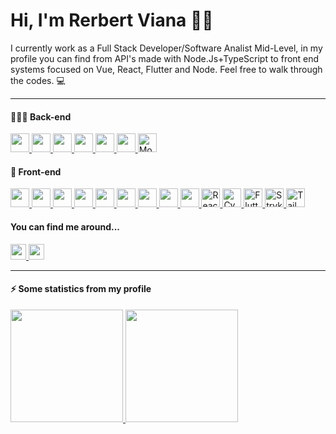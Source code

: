 <h1>Hi, I'm Rerbert Viana 👋🏼</h1>

<p>I currently work as a Full Stack Developer/Software Analist Mid-Level, in my profile you can find from API's made with Node.Js+TypeScript to front end systems focused on Vue, React, Flutter and Node. Feel free to walk through the codes. 💻 </p>

<hr>
<h4> 👨🏻‍💻 Back-end</h4>

<left>
    <a href="#">
        <img height=30px" src="https://img.shields.io/badge/TypeScript-007ACC?style=for-the-badge&logo=typescript&logoColor=white">
    </a>
    <a href="#">
        <img height="30px" src="https://img.shields.io/badge/Node.js-339933?style=for-the-badge&logo=nodedotjs&logoColor=white">
    </a>
    <a href="#">
        <img height="30px" src="https://img.shields.io/badge/Docker-2CA5E0?style=for-the-badge&logo=docker&logoColor=white">
    </a>
    <a href="#">
        <img height="30px" src="https://img.shields.io/badge/PostgreSQL-316192?style=for-the-badge&logo=postgresql&logoColor=white">
    </a>
    <a href="#">
        <img height="30px" src="https://img.shields.io/badge/MySQL-00000F?style=for-the-badge&logo=mysql&logoColor=white">
    </a>
    <a href="#">
        <img height="30px" src="https://img.shields.io/badge/Insomnia-5849be?style=for-the-badge&logo=Insomnia&logoColor=white">
    </a>
    <a href="#">
      <img height="30px" src="https://img.shields.io/badge/MongoDB-47A248?style=for-the-badge&logo=MongoDB&logoColor=white" alt="MongoDB Badge">
    </a>
</left>

<h4>🚀 Front-end</h4>

<left>
    <a href="#">
        <img height="30px" src="https://img.shields.io/badge/HTML5-E34F26?style=for-the-badge&logo=html5&logoColor=white">
    </a>
    <a href="#">
        <img height="30px" src="https://img.shields.io/badge/CSS3-1572B6?style=for-the-badge&logo=css3&logoColor=white">
    </a>
    <a href="#">
        <img height="30px" src="https://img.shields.io/badge/JavaScript-F7DF1E?style=for-the-badge&logo=javascript&logoColor=black">
    </a>
    <a href="#">
        <img height="30px" src="https://img.shields.io/badge/TypeScript-007ACC?style=for-the-badge&logo=typescript&logoColor=white">
    </a>
    <a href="#">
        <img height="30px" src="https://img.shields.io/badge/Vue.js-35495E?style=for-the-badge&logo=vue.js&logoColor=4FC08D">
    </a>
    <a href="#">
        <img height="30px" src="https://img.shields.io/badge/React-20232A?style=for-the-badge&logo=react&logoColor=61DAFB">
    </a>
    <a href="#">
        <img height="30px" src="https://img.shields.io/badge/Postman-FF6C37?style=for-the-badge&logo=Postman&logoColor=white">
    </a>    
    <a href="#">
        <img height="30px" src="https://img.shields.io/badge/Jest-323330?style=for-the-badge&logo=Jest&logoColor=white">
    </a>      
    <a href="#">
        <img height="30px" src="https://img.shields.io/badge/Jest-323330?style=for-the-badge&logo=Jest&logoColor=white">
    </a> 
    <a href="#">
        <img height="30px" src="https://img.shields.io/badge/React_Native-20232a?style=for-the-badge&logo=React&logoColor=61dafb" alt="React Native Badge">
    </a>
    <a href="#">
      <img height="30px" src="https://img.shields.io/badge/Cypress-026e00?style=for-the-badge&logo=Cypress&logoColor=white" alt="Cypress Badge">
    </a>
    <a href="#">
      <img height="30px" src="https://img.shields.io/badge/Flutter-02569b?style=for-the-badge&logo=Flutter&logoColor=white" alt="Flutter Badge">
    </a>
    <a href="#">
      <img height="30px" src="https://img.shields.io/badge/Stryker-4d4d4d?style=for-the-badge&logo=Stryker&logoColor=ffffff" alt="Stryker Badge">
    </a>
    <a href="#">
      <img height="30px" src="https://img.shields.io/badge/Tailwind_CSS-38bdf8?style=for-the-badge&logo=Tailwind_CSS&logoColor=white" alt="Tailwind CSS Badge">
    </a>
</left>

<h4>You can find me around...</h4>

<left>
    <a href="https://www.linkedin.com/in/rerbert-brito-viana-279857214/">
        <img height="25px" src="https://img.shields.io/badge/LinkedIn-0077B5?style=for-the-badge&logo=linkedin&logoColor=white">
    </a>
    <a href = "mailto:rerbertviana@gmail.com">
    <img height="25px"src="https://img.shields.io/badge/-Gmail-E34F26?style=for-the-badge&logo=gmail&logoColor=white" target="_blank">
    </a>
</left>
<hr>
<h4>⚡ Some statistics from my profile</h4>

<div>
  <a href="https://github.com/rerbertviana">
  <img height="180em" src="https://github-readme-stats.vercel.app/api?username=rerbertviana&show_icons=true&theme=dark&include_all_commits=true&count_private=true"/>
  <img height="180em" src="https://github-readme-stats.vercel.app/api/top-langs/?username=rerbertviana&layout=compact&langs_count=7&theme=dark"/>
</div>
